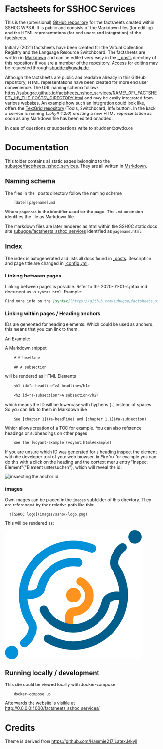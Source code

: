 # Factsheets for SSHOC Services

This is the (provisional) <a href="https://github.com/subugoe/factsheets_sshoc_services" target="_blank">GitHub repository</a> for the factsheets created within SSHOC WP3.6. It is public and consists of the Markdown files (for editing) and the HTML representations (for end users and integration) of the factsheets.

Initially (2021) factsheets have been created for the Virtual Collection Registry and the Language Resource Switchboard. The factsheets are written in [Markdown](https://github.com/adam-p/markdown-here/wiki/Markdown-Cheatsheet) and can be edited very easy in the [._posts](https://github.com/subugoe/factsheets_sshoc_services/tree/master/_posts) directory of this repository if you are a member of the repository. Access for editing may be requested through sbudden@gwdg.de.


Although the factsheets are public and readable already in this GitHub repository, HTML representations have been created for more end user convenience. The URL naming schema follows https://subugoe.github.io/factsheets_sshoc_services/NAME\_OF\_FACTSHEET\_IN\_THE-POSTS\_DIRECTORY.html and may be easily integrated from various websites. An example how such an integration could look like, offers the [TextGrid repository](https://textgridrep.org/browse/tbz8.0?lang=en) (Tools, Switchboard, Info button). In the back a service is running (<i>Jekyll 4.2.0</i>) creating a new HTML representation as soon as any Markdown file has been edited or added.

In case of questions or suggestions write to sbudden@gwdg.de

# Documentation

This folder contains all static pages belonging to the <a href="https://subugoe.github.io/factsheets_sshoc_services/virtual_collection_registry.html" target="_blank">subugoe/factsheets_sshoc_services</a>. They are all written in [Markdown](https://daringfireball.net/projects/markdown/).

## Naming schema

The files in the [_posts](https://github.com/subugoe/factsheets_sshoc_services/tree/master/_posts) directory follow the naming scheme

        [date][pagename].md

Where `pagename` is the identifier used for the page. The `.md` extension identifies the file as Markdown file.

The markdown files are later rendered as html within the SSHOC static docs site <a href="https://subugoe.github.io/factsheets_sshoc_services/virtual_collection_registry.html" target="_blank">subugoe/factsheets_sshoc_services</a> identified as `pagename.html`.

## Index

The index is autogenerated and lists all docs found in [_posts](https://github.com/subugoe/factsheets_sshoc_services/tree/master/_posts). Description and page title are changed in [_config.yml](https://github.com/subugoe/factsheets_sshoc_services/tree/master/_config.yaml).

### Linking between pages

Linking between pages is possible. Refer to the 2020-01-01-syntax.md document as to `syntax.html`. Example: 

```markdown
Find more info on the [syntax](https://github.com/subugoe/factsheets_sshoc_services/tree/master/syntax.html) page.
```

### Linking within pages / Heading anchors


IDs are genereted for heading elements. Which could be used as anchors, this means that you can link to them.

An Example:

A Markdown snippet

        # A headline

        ## A subsection

will be rendered as HTML Elements

        <h1 id="a-headline">A headline</h1>
 
        <h2 id="a-subsection">A subsection</h2>

which means the ID will be lowercase with hyphens (`-`) instead of spaces. So you can link to them in Markdown like

        See [chapter 1](#a-headline) and [chapter 1.1](#a-subsection)

Which allows creation of a TOC for example. You can also reference headings or subheadings on other pages

        see the [voyant-example](voyant.html#example)

If you are unsure which ID was generated for a heading inspect the element with the developer tool of your web browser. In Firefox for example you can do this with a click on the heading and the context menu entry "Inspect Element"("Element untersuchen"), which will reveal the id:

![inspecting the anchor id](https://github.com/subugoe/factsheets_sshoc_services/tree/master/images/inspect-anchor.png)


### Images

Own images can be placed in the `images` subfolder of this directory. They are referenced by their relative path like this:

```
  ![SSHOC logo](images/sshoc-logo.png)
```

This will be rendered as:

![SSHOC logo](images/sshoc-logo.png)

## Running locally / development

This site could be viewed locally with docker-compose

        docker-compose up

Afterwards the website is visible at http://0.0.0.0:4000/factsheets_sshoc_services/

# Credits

Theme is derived from https://github.com/Hammie217/LatexJekyll
